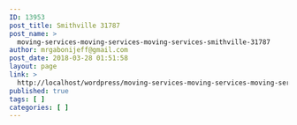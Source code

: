 ```yaml
---
ID: 13953
post_title: Smithville 31787
post_name: >
  moving-services-moving-services-moving-services-smithville-31787
author: mrgabonijeff@gmail.com
post_date: 2018-03-28 01:51:58
layout: page
link: >
  http://localhost/wordpress/moving-services-moving-services-moving-services-smithville-31787/
published: true
tags: [ ]
categories: [ ]
---
```

